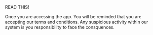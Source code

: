 READ THIS!

Once you are accessing the app. You will be reminded that you are accepting our terms and conditions.
Any suspicious activity within our system is you responsibility to face the consquences.
